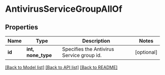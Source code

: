 # AntivirusServiceGroupAllOf


## Properties
Name | Type | Description | Notes
------------ | ------------- | ------------- | -------------
**id** | **int, none_type** | Specifies the Antivirus Service group id. | [optional] 

[[Back to Model list]](../README.md#documentation-for-models) [[Back to API list]](../README.md#documentation-for-api-endpoints) [[Back to README]](../README.md)


